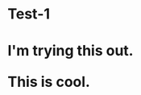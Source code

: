 # Test-1
<!DOCTYPE html>
<html>

  <head>
    <title>
      </title>
    </head>
    <body> 
    <h1>
      <p>I'm trying this out. </p>
      <p>This is cool. </p>
      </h1>
      </body>
      </html> 
